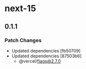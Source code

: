 # next-15

## 0.1.1

### Patch Changes

- Updated dependencies [fb50709]
- Updated dependencies [87503b6]
  - @vercel/flags@2.7.0
